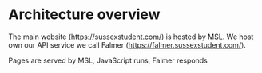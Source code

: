 # Architecture overview

The main website (https://sussexstudent.com/) is hosted by MSL. We host own our API service we call Falmer (https://falmer.sussexstudent.com/).

Pages are served by MSL, JavaScript runs, Falmer responds